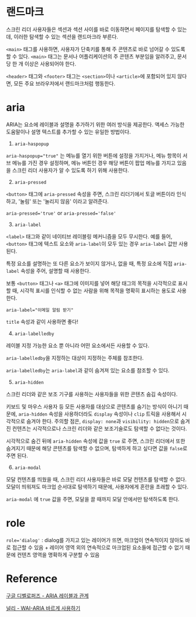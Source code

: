 # 랜드마크

스크린 리더 사용자들은 섹션과 섹션 사이를 바로 이동하면서 페이지를 탐색할 수 있는데, 이러한 탐색할 수 있는 섹션을 랜드마크라 부른다.

`<main>` 태그를 사용하면, 사용자가 단축키를 통해 주 콘텐츠로 바로 넘어갈 수 있도록 할 수 있다. `<main>` 태그는 문서나 어플리케이션의 주 콘텐츠 부분임을 알려주고, 문서당 한 개 이상은 사용되어야 한다.

`<header>` 태그와 `<footer>` 태그는 `<section>`이나 `<article>`에 포함되어 있지 않다면, 모든 주요 브라우저에서 랜드마크처럼 행동한다.

# aria

ARIA는 요소에 레이블과 설명을 추가하기 위한 여러 방식을 제공한다. 액세스 가능한 도움말이나 설명 텍스트를 추가할 수 있는 유일한 방법이다.

1. `aria-haspopup`

`aria-haspopup="true"` 는 메뉴를 열기 위한 버튼에 설정을 가지거나, 메뉴 항목이 서브 메뉴를 가진 경우 설정하며, 메뉴 버튼인 경우 해당 버튼이 팝업 메뉴를 가지고 있음을 스크린 리더 사용자가 알 수 있도록 하기 위해 사용한다.

2. `aria-pressed`

`<button>` 태그에 `aria-pressed` 속성을 주면, 스크린 리더기에서 토글 버튼이라 인식하고, '눌림' 또는 '눌리지 않음' 이라고 알려준다.

`aria-pressed='true'` or `aria-pressed='false'`

3. `aria-label`

`<label>` 태그와 같이 네이티브 레이블링 메커니즘을 모두 무시한다. 예를 들어, `<button>` 태그에 텍스트 요소와 `aria-label`이 모두 있는 경우 `aria-label` 값만 사용된다.

특정 요소를 설명하는 또 다른 요소가 보이지 않거나, 없을 때, 특정 요소에 직접 `aria-label` 속성을 주어, 설명할 때 사용한다.

보통 `<button>` 태그나 `<a>` 태그에 이미지를 넣어 해당 태그의 목적을 시각적으로 표시할 때, 시각적 표시를 인식할 수 없는 사람을 위해 목적을 명확히 표시하는 용도로 사용한다.

`aria-label="이메일 알림 받기"`

`title` 속성과 같이 사용하면 좋다!

4. `aria-labelledby`

레이블 지정 가능한 요소 뿐 아니라 어떤 요소에서든 사용할 수 있다.

`aria-labelledby`을 지정하는 대상이 지정하는 주체를 참조한다.

`aria-labelledby`는 `aria-label`과 같이 숨겨져 있는 요소를 참조할 수 있다.

5. `aria-hidden`

스크린 리더와 같은 보조 기구를 사용하는 사용자들을 위한 콘텐츠 숨김 속성이다.

키보드 및 마우스 사용자 등 모든 사용자를 대상으로 콘텐츠를 숨기는 방식이 아니기 때문에, `aria-hidden` 속성을 사용하더라도 `display` 속성이나 `clip` 트릭을 사용해서 시각적으로 숨겨야 한다. 주의할 점은, `display: none`과 `visibility: hidden`으로 숨겨진 컨텐츠는 시각적으로나 스크린 리더와 같은 보조기술로도 탐색할 수 없다는 것이다.

시각적으로 숨긴 뒤에 `aria-hidden` 속성에 값을 `true` 로 주면, 스크린 리더에서 또한 숨겨지기 때문에 해당 콘텐츠를 탐색할 수 없으며, 탐색하게 하고 싶다면 값을 `false`로 주면 된다.

6. `aria-modal`

모달 컨텐츠를 띄웠을 때, 스크린 리더 사용자들은 바로 모달 컨텐츠를 탐색할 수 없다. 모달이 띄워져도 마크업 순서대로 탐색하기 때문에, 사용자에게 혼란을 초래할 수 있다.

`aria-modal` 에 `true` 값을 주면, 모달을 끌 때까지 모달 안에서만 탐색하도록 한다.

# role

`role='dialog'` : dialog를 가지고 있는 레이어가 뜨면, 마크업이 연속적이지 않아도 바로 접근할 수 있음 + 레이어 영역 외의 연속적으로 마크업된 요소들에 접근할 수 없기 때문에 컨텐츠 영역을 명확하게 구분할 수 있음

# Reference

[구글 디벨로퍼즈 - ARIA 레이블과 관계](https://developers.google.com/web/fundamentals/accessibility/semantics-aria/aria-labels-and-relationships?hl=ko)

[널리 - WAI-ARIA 바르게 사용하기](https://nuli.navercorp.com/community/article/1132937)
